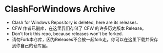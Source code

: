 # ClashForWindows Archive
- Clash for Windows Repository is deleted, here are its releases.
- CFW 作者已删库，在这里我们存储了 CFW 的许多历史版本 Release。
- Don't fork this repo, because releases won't be forked.
- 请勿Fork本仓库，因为Releases不会被一起fork走，你可以在这里下载并保存到你自己的仓库里。
